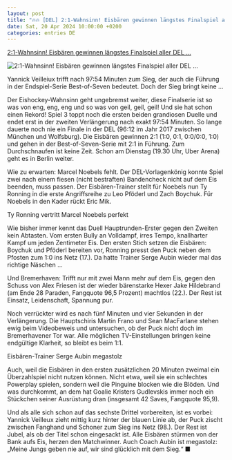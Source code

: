 ```yaml
---
layout: post
title: "🔥🔥 [DEL] 2:1-Wahnsinn! Eisbären gewinnen längstes Finalspiel aller DEL ..."
date: Sat, 20 Apr 2024 10:00:00 +0200
categories: entries DE
---
```

[2:1-Wahnsinn! Eisbären gewinnen längstes Finalspiel aller DEL ...](https://www.berliner-kurier.de/eisbaeren/wahnsinn-eisbaeren-berlin-gewinnen-laengstes-finalspiel-aller-del-zeiten-li.2208096)

![2:1-Wahnsinn! Eisbären gewinnen längstes Finalspiel aller DEL ...](https://berliner-zeitung.imgix.net/2024/04/21/05c98448-1cfe-40d4-aedb-fdf0c4c5afbc.jpeg?w=1024&auto=format)

Yannick Veilleiux trifft nach 97:54 Minuten zum Sieg, der auch die Führung in der Endspiel-Serie Best-of-Seven bedeutet. Doch der Sieg bringt keine ...

Der Eishockey-Wahnsinn geht ungebremst weiter, diese Finalserie ist so was von eng, eng, eng und so was von geil, geil, geil! Und sie hat schon einen Rekord! Spiel 3 toppt noch die ersten beiden grandiosen Duelle und endet erst in der zweiten Verlängerung nach exakt 97:54 Minuten. So lange dauerte noch nie ein Finale in der DEL (96:12 im Jahr 2017 zwischen München und Wolfsburg). Die Eisbären gewinnen 2:1 (1:0, 0:1, 0:0/0:0, 1:0) und gehen in der Best-of-Seven-Serie mit 2:1 in Führung. Zum Durchschnaufen ist keine Zeit. Schon am Dienstag (19.30 Uhr, Uber Arena) geht es in Berlin weiter.

Wie zu erwarten: Marcel Noebels fehlt. Der DEL-Vorlagenkönig konnte Spiel zwei nach einem fiesen (nicht bestraften) Bandencheck nicht auf dem Eis beenden, muss passen. Der Eisbären-Trainer stellt für Noebels nun Ty Ronning in die erste Angriffsreihe zu Leo Pföderl und Zach Boychuk. Für Noebels in den Kader rückt Eric Mik.

Ty Ronning vertritt Marcel Noebels perfekt

Wie bisher immer kennt das Duell Hauptrunden-Erster gegen den Zweiten kein Abtasten. Vom ersten Bully an Volldampf, irres Tempo, knallharter Kampf um jeden Zentimeter Eis. Den ersten Stich setzen die Eisbären: Boychuk und Pföderl bereiten vor, Ronning presst den Puck neben dem Pfosten zum 1:0 ins Netz (17.). Da hatte Trainer Serge Aubin wieder mal das richtige Näschen ...

Und Bremerhaven: Trifft nur mit zwei Mann mehr auf dem Eis, gegen den Schuss von Alex Friesen ist der wieder bärenstarke Hexer Jake Hildebrand (am Ende 28 Paraden, Fangquote 96,5 Prozent) machtlos (22.). Der Rest ist Einsatz, Leidenschaft, Spannung pur.

Noch verrückter wird es nach fünf Minuten und vier Sekunden in der Verlängerung. Die Hauptschiris Martin Frano und Sean MacFarlane stehen ewig beim Videobeweis und untersuchen, ob der Puck nicht doch im Bremerhavener Tor war. Alle möglichen TV-Einstellungen bringen keine endgültige Klarheit, so bleibt es beim 1:1.

Eisbären-Trainer Serge Aubin megastolz

Auch, weil die Eisbären in den ersten zusätzlichen 20 Minuten zweimal ein Überzahlspiel nicht nutzen können. Nicht etwa, weil sie ein schlechtes Powerplay spielen, sondern weil die Pinguine blocken wie die Blöden. Und was durchkommt, an dem hat Goalie Kristers Gudlevskis immer noch ein Stückchen seiner Ausrüstung dran (insgesamt 42 Saves, Fangquote 95,9).

Und als alle sich schon auf das sechste Drittel vorbereiten, ist es vorbei: Yannick Veilleux zieht mittig kurz hinter der blauen Linie ab, der Puck zischt zwischen Fanghand und Schoner zum Sieg ins Netz (98.). Der Rest ist Jubel, als ob der Titel schon eingesackt ist. Alle Eisbären stürmen von der Bank aufs Eis, herzen den Matchwinner. Auch Coach Aubin ist megastolz: „Meine Jungs geben nie auf, wir sind glücklich mit dem Sieg.“ ■

